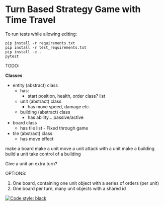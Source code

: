 # Turn Based Strategy Game with Time Travel

To run tests while allowing editing:
```
pip install -r requirements.txt
pip install -r test_requirements.txt
pip install -e .
pytest
```

TODO:

__Classes__
 - entity (abstract) class
   - has:
     - start position, health, order class? list
   - unit (abstract) class
     - has move speed, damage etc. 
   - building (abstract) class
     - has ability... passive/active 
 - board class
   - has tile list - Fixed through game 
 - tile (abstract) class
   - has move effect
 
make a board
make a unit
move a unit
attack with a unit
make a building
build a unit
take control of a building



Give a unit an extra turn?


OPTIONS:
1) One board, containing one unit object with a series of orders (per unit)
2) One board per turn, many unit objects with a shared id

[![Code style: black](https://img.shields.io/badge/code%20style-black-000000.svg)](https://github.com/psf/black)
